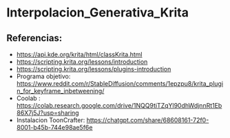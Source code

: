 # Interpolacion_Generativa_Krita


## Referencias:
- https://api.kde.org/krita/html/classKrita.html
- https://scripting.krita.org/lessons/introduction
- https://scripting.krita.org/lessons/plugins-introduction
- Programa objetivo: https://www.reddit.com/r/StableDiffusion/comments/1epzpu8/krita_plugin_for_keyframe_inbetweening/
- Coolab : https://colab.research.google.com/drive/1NQQ9tiTZqYl90dhWdjnnRt1Eb86X7j5J?usp=sharing
- Instalacion ToonCrafter: https://chatgpt.com/share/68608161-72f0-8001-b45b-744e98ae5f6e 
